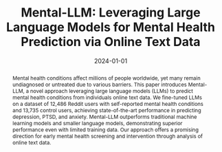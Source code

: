 ---
title: 'Mental-LLM: Leveraging Large Language Models for Mental Health Prediction via Online Text Data'
subtitle: ''
summary: ''
authors:
- Xuhai Xu
- Bingsheng Yao
- Yuchen Dong
- Samantha Gabriel
- Hong Yu
- James Hendler
- Marzyeh Ghassemi
- Anind K Dey
- admin
tags: []
categories: []
date: '2024-01-01'
lastmod: 2024-05-01T19:01:43-04:00
featured: false
draft: false

image:
  caption: ''
  focal_point: ''
  preview_only: false

projects: []
publishDate: '2024-05-01T23:01:43.257235Z'
publication_types:
- '1'
abstract: "Mental health conditions affect millions of people worldwide, yet many remain undiagnosed or untreated due to various barriers. This paper introduces Mental-LLM, a novel approach leveraging large language models (LLMs) to predict mental health conditions from individuals online text data. We fine-tuned LLMs on a dataset of 12,486 Reddit users with self-reported mental health conditions and 13,735 control users, achieving state-of-the-art performance in predicting depression, PTSD, and anxiety. Mental-LLM outperforms traditional machine learning models and smaller language models, demonstrating superior performance even with limited training data. Our approach offers a promising direction for early mental health screening and intervention through analysis of online text data."
publication: "In Proceedings of the ACM on Interactive, Mobile, Wearable and Ubiquitous Technologies"
url_pdf: 'https://dl.acm.org/doi/pdf/10.1145/3631408'
url_code: ''
url_dataset: ''
url_poster: ''
url_project: ''
url_slides: ''
url_source: ''
url_video: ''
---